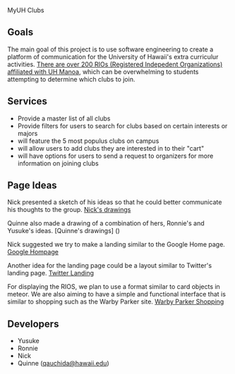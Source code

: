 MyUH Clubs

## Goals 
The main goal of this project is to use software engineering to create a platform of communication for the University of Hawaii's extra curriculur activities. [There are over 200 RIOs (Registered Indepedent Organizations) affiliated with UH Manoa](http://www.manoa.hawaii.edu/studentlife/studentorg/rio.php), which can be overwhelming to students attempting to determine which clubs to join.
## Services 
- Provide a master list of all clubs
- Provide filters for users to search for clubs based on certain interests or majors
- will feature the 5 most populus clubs on campus 
- will allow users to add clubs they are interested in to their "cart"
- will have options for users to send a request to organizers for more information on joining clubs

## Page Ideas
Nick presented a sketch of his ideas so that he could better communicate his thoughts to the group.
[Nick's drawings]()

Quinne also made a drawing of a combination of hers, Ronnie's and Yusuke's ideas.
[Quinne's drawings] ()

Nick suggested we try to make a landing similar to the Google Home page.
[Google Hompage]()

Another idea for the landing page could be a layout similar to Twitter's landing page. 
[Twitter Landing]()

For displaying the RIOS, we plan to use a format similar to card objects in meteor. We are also aiming to have a simple and functional interface that is similar to shopping such as the Warby Parker site.
[Warby Parker Shopping]()
  
## Developers
- Yusuke
- Ronnie
- Nick
- Quinne (qauchida@hawaii.edu)
